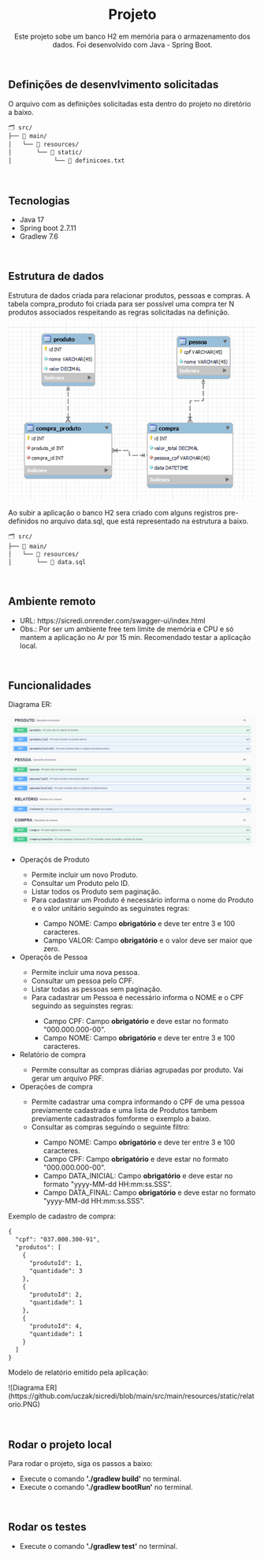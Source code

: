 <h1 align="center">Projeto</h1>
<p align="center">Este projeto sobe um banco H2 em memória para o armazenamento dos dados. Foi desenvolvido com Java - Spring Boot.</p>


<br/><h2 align="left">Definições de desenvlvimento solicitadas</h2>
<p>O arquivo com as definições solicitadas esta dentro do projeto no diretório a baixo.</p>

````txt
🗂️ src/
├── 📂 main/
│   └── 📂 resources/
│       └── 📂 static/
│            └── 📝 definicoes.txt
````

<br/><h2 align="left">Tecnologias</h2>
<ul>
  <li>Java 17</li>
  <li>Spring boot 2.7.11</li>
  <li>Gradlew 7.6</li>
</ul>

<br/><h2 align="left">Estrutura de dados</h2>

<p>Estrutura de dados criada para relacionar produtos, pessoas e compras. A tabela compra_produto foi criada para ser possível uma compra ter N produtos associados respeitando as regras solicitadas na definição.</p>


![Diagrama ER](https://github.com/uczak/sicredi/blob/main/src/main/resources/static/DiagramaER.PNG)

Ao subir a aplicação o banco H2 sera criado com alguns registros pre-definidos no arquivo data.sql, que está
representado na estrutura a baixo.

````
🗂️ src/
├── 📂 main/
│   └── 📂 resources/
│       └── 📝 data.sql
````

<br/><h2 align="left">Ambiente remoto</h2>
<ul>
    <li> URL:  https://sicredi.onrender.com/swagger-ui/index.html </li>
    <li> Obs.: Por ser um ambiente free tem limite de memória e CPU e só mantem a aplicação no Ar por 15 min. Recomendado testar a aplicação local. </li>
</ul>

<br/><h2 align="left">Funcionalidades</h2>

<p>Diagrama ER:</p>

![Diagrama ER](https://github.com/uczak/sicredi/blob/main/src/main/resources/static/endpoints.PNG)


<ul>
    <li> Operaçõs de Produto </li>
    <ul>
        <li> Permite incluir um novo Produto. </li>
        <li> Consultar um Produto pelo ID. </li>
        <li> Listar todos os Produto sem paginação. </li>
        <li> Para cadastrar um Produto é necessário informa o nome do Produto e o valor unitário seguindo as seguinstes regras: </li>
        <ul>
            <li> Campo NOME: Campo <b>obrigatório</b> e deve ter entre 3 e 100 caracteres. </li>
            <li> Campo VALOR: Campo <b>obrigatório</b> e o valor deve ser maior que zero. </li>
        </ul>
    </ul>
    <li> Operaçõs de Pessoa </li>
    <ul>
        <li> Permite incluir uma nova pessoa. </li>
        <li> Consultar um pessoa pelo CPF. </li>
        <li> Listar todas as pessoas sem paginação. </li>
        <li> Para cadastrar um Pessoa é necessário informa o NOME e o CPF seguindo as seguinstes regras: </li>
        <ul>
            <li> Campo CPF: Campo <b>obrigatório</b> e deve estar no formato "000.000.000-00". </li>
            <li> Campo NOME: Campo <b>obrigatório</b> e deve ter entre 3 e 100 caracteres. </li>
        </ul>
    </ul>
    <li> Relatório de compra </li>
    <ul>
        <li> Permite consultar as compras diárias agrupadas por produto. Vai gerar um arquivo PRF. </li>
    </ul>
    <li> Operações de compra </li>
    <ul>
        <li> Permite cadastrar uma compra informando o CPF de uma pessoa previamente cadastrada e uma lista de Produtos tambem previamente cadastrados fomforme o exemplo a baixo. </li>
        <li> Consultar as compras seguindo o seguinte filtro: </li>
        <ul>
            <li> Campo NOME: Campo <b>obrigatório</b> e deve ter entre 3 e 100 caracteres. </li>
            <li> Campo CPF: Campo <b>obrigatório</b> e deve estar no formato "000.000.000-00". </li>
            <li> Campo DATA_INICIAL: Campo <b>obrigatório</b> e deve estar no formato "yyyy-MM-dd HH:mm:ss.SSS". </li>
            <li> Campo DATA_FINAL: Campo <b>obrigatório</b> e deve estar no formato "yyyy-MM-dd HH:mm:ss.SSS". </li>
        </ul>
    </ul>
</ul>

Exemplo de cadastro de compra:
````
{
  "cpf": "037.000.300-91",
  "produtos": [
    {
      "produtoId": 1,
      "quantidade": 3
    },
    {
      "produtoId": 2,
      "quantidade": 1
    },
    {
      "produtoId": 4,
      "quantidade": 1
    }
  ]
}
````


<p>Modelo de relatório emitido pela aplicação:</p>
![Diagrama ER](https://github.com/uczak/sicredi/blob/main/src/main/resources/static/relatorio.PNG)



<br/><h2 align="left">Rodar o projeto local</h2>
<p>Para rodar o projeto, siga os passos a baixo:</p>
<ul>
  <li>Execute o comando <b>'./gradlew build'</b> no terminal.</li>
  <li>Execute o comando <b>'./gradlew bootRun'</b> no terminal.</li>
</ul>  

<br/><h2 align="left">Rodar os testes</h2>
<ul>
  <li>Execute o comando <b>'./gradlew test'</b> no terminal.</li>
</ul>  
